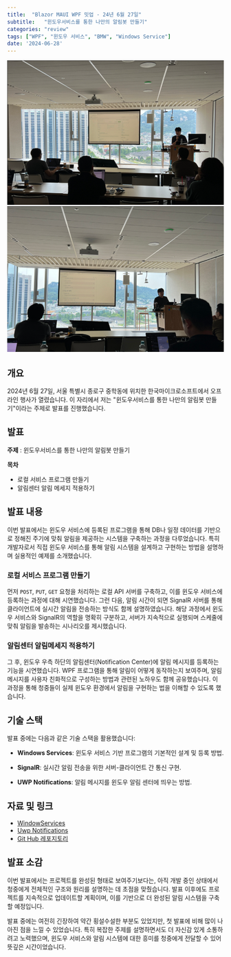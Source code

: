 ```yaml
---
title:  "Blazor MAUI WPF 밋업 - 24년 6월 27일"
subtitle:   "윈도우서비스를 통한 나만의 알림봇 만들기"
categories: "review"
tags: ["WPF", "윈도우 서비스", "BMW", "Windows Service"]
date: '2024-06-28'
---
```

![alt text](image.png)
![alt text](image-1.png)
## 개요
2024년 6월 27일, 서울 특별시 종로구 중학동에 위치한 한국마이크로소프트에서 오프라인 행사가 열렸습니다. 이 자리에서 저는 "윈도우서비스를 통한 나만의 알림봇 만들기"이라는 주제로 발표를 진행했습니다.

## 발표

**주제** : 윈도우서비스를 통한 나만의 알림봇 만들기

**목차**

- 로컬 서비스 프로그램 만들기
- 알림센터 알림 메세지 적용하기

## 발표 내용
이번 발표에서는 윈도우 서비스에 등록된 프로그램을 통해 DB나 일정 데이터를 기반으로 정해진 주기에 맞춰 알림을 제공하는 시스템을 구축하는 과정을 다루었습니다. 특히 개발자로서 직접 윈도우 서비스를 통해 알림 시스템을 설계하고 구현하는 방법을 설명하며 실용적인 예제를 소개했습니다.<br/>

### 로컬 서비스 프로그램 만들기
먼저 `POST`, `PUT`, `GET` 요청을 처리하는 로컬 API 서버를 구축하고, 이를 윈도우 서비스에 등록하는 과정에 대해 시연했습니다. 그런 다음, 알림 시간이 되면 SignalR 서버를 통해 클라이언트에 실시간 알림을 전송하는 방식도 함께 설명하였습니다. 해당 과정에서 윈도우 서비스와 SignalR의 역할을 명확히 구분하고, 서버가 지속적으로 실행되며 스케줄에 맞춰 알림을 발송하는 시나리오를 제시했습니다.

### 알림센터 알림메세지 적용하기
그 후, 윈도우 우측 하단의 알림센터(Notification Center)에 알림 메시지를 등록하는 기능을 시연했습니다. WPF 프로그램을 통해 알림이 어떻게 동작하는지 보여주며, 알림 메시지를 사용자 친화적으로 구성하는 방법과 관련된 노하우도 함께 공유했습니다. 이 과정을 통해 청중들이 실제 윈도우 환경에서 알림을 구현하는 법을 이해할 수 있도록 했습니다.

## 기술 스택
발표 중에는 다음과 같은 기술 스택을 활용했습니다:

- **Windows Services**: 윈도우 서비스 기반 프로그램의 기본적인 설계 및 등록 방법.

- **SignalR**: 실시간 알림 전송을 위한 
서버-클라이언트 간 통신 구현.

- **UWP Notifications**: 알림 메시지를 윈도우 알림 센터에 띄우는 방법.

## 자료 및 링크
- [WindowServices](Microsoft.Extensions.Hosting.WindowsServices)
- [Uwp Notifications](Microsoft.Toolkit.Uwp.Notifications)
- [Git Hub 레포지토리](https://github.com/lukewire129/WpfMeetup_240627)

## 발표 소감
이번 발표에서는 프로젝트를 완성된 형태로 보여주기보다는, 아직 개발 중인 상태에서 청중에게 전체적인 구조와 원리를 설명하는 데 초점을 맞췄습니다. 발표 이후에도 프로젝트를 지속적으로 업데이트할 계획이며, 이를 기반으로 더 완성된 알림 시스템을 구축할 예정입니다.

발표 중에는 여전히 긴장하여 약간 횡설수설한 부분도 있었지만, 첫 발표에 비해 많이 나아진 점을 느낄 수 있었습니다. 특히 복잡한 주제를 설명하면서도 더 자신감 있게 소통하려고 노력했으며, 윈도우 서비스와 알림 시스템에 대한 흥미를 청중에게 전달할 수 있어 뜻깊은 시간이었습니다.